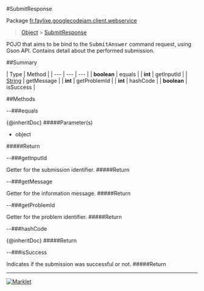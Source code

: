#SubmitResponse

Package [fr.faylixe.googlecodejam.client.webservice](README.md)<br>
> [Object](../../../../java/lang/Object.md) > [SubmitResponse](SubmitResponse.md)

<p>POJO that aims to be bind to the <tt>SubmitAnswer</tt>
 command request, using Gson API. Contains detail about
 the performed submission.</p>

##Summary


| Type | Method |
| --- | --- | --- |
| **boolean** | equals |
| **int** | getInputId |
| [String](../../../../java/lang/String.md) | getMessage |
| **int** | getProblemId |
| **int** | hashCode |
| **boolean** | isSuccess |

##Methods

--###equals


{@inheritDoc}
#####Parameter(s)


* object

#####Return



--###getInputId


Getter for the submission identifier.
#####Return



--###getMessage


Getter for the information message.
#####Return



--###getProblemId


Getter for the problem identifier.
#####Return



--###hashCode


{@inheritDoc}
#####Return



--###isSuccess


Indicates if the submission was successful or not.
#####Return



---
[![Marklet](https://img.shields.io/badge/Generated%20by-Marklet-green.svg)](https://github.com/Faylixe/marklet)